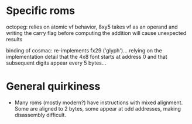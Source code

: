 # Specific roms

octopeg: relies on atomic vf behavior, 8xy5 takes vf as an operand and writing the carry flag before computing the addition will cause unexpected results

binding of cosmac: re-implements fx29 ('glyph')... relying on the implementation detail that the 4x8 font starts at address 0 and that subsequent digits appear every 5 bytes...

# General quirkiness

- Many roms (mostly modern?) have instructions with mixed alignment. Some are aligned to 2 bytes, some appear at odd addresses, making disassembly difficult.